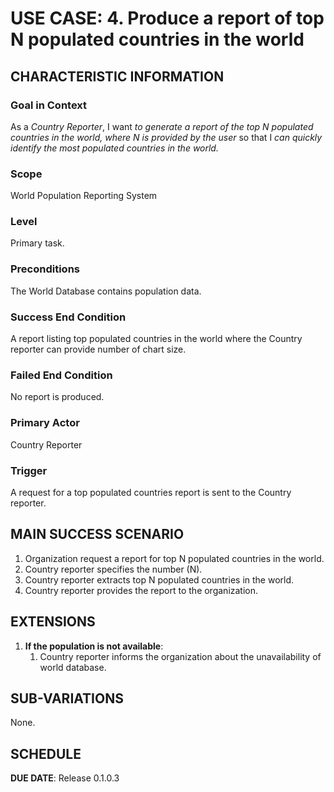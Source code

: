 # USE CASE: 4. Produce a report of top N populated countries in the world

## CHARACTERISTIC INFORMATION

### Goal in Context
As a *Country Reporter*, I want *to generate a report of the top N populated countries in the world, where N is provided by the user* so that I *can quickly identify the most populated countries in the world.*

### Scope
World Population Reporting System

### Level
Primary task.

### Preconditions
The World Database contains population data.

### Success End Condition
A report listing top populated countries in the world where the Country reporter can provide number of chart size.

### Failed End Condition
No report is produced.

### Primary Actor
Country Reporter

### Trigger
A request for a top populated countries report is sent to the Country reporter.

## MAIN SUCCESS SCENARIO
1. Organization request a report for top N populated countries in the world.
2. Country reporter specifies the number (N).
3. Country reporter extracts top N populated countries in the world.
4. Country reporter provides the report to the organization.

## EXTENSIONS
1. **If the population is not available**:
    1. Country reporter informs the organization about the unavailability of world database.

## SUB-VARIATIONS
None.

## SCHEDULE
**DUE DATE**: Release 0.1.0.3
